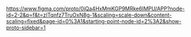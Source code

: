 https://www.figma.com/proto/0iQa4HxMmKGP9MRke6IMPU/APP?node-id=2-2&p=f&t=zITqnfz7TruOxN8g-1&scaling=scale-down&content-scaling=fixed&page-id=0%3A1&starting-point-node-id=2%3A2&show-proto-sidebar=1
